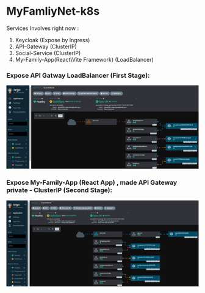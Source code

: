 # MyFamliyNet-k8s
Services Involves right now : 
1) Keycloak (Expose by Ingress) 
2) API-Gateway (ClusterIP)
3) Social-Service (ClusterIP)
4) My-Family-App(React\Vite Framework) (LoadBalancer)

### Expose API Gatway LoadBalancer (First Stage): 
![Expose API Gateway](./images/present_1.png)

### Expose My-Family-App (React App) , made API Gateway private - ClusterIP (Second Stage):
![Expose My-Family-App](./images/present_2.png)

